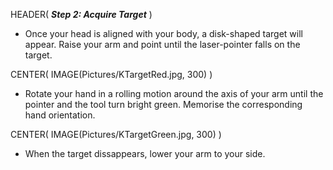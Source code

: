 HEADER( *__Step 2: Acquire Target__* )

- Once your head is aligned with your body, a disk-shaped target will appear. 
Raise your arm and point until the laser-pointer falls on the target.

CENTER( IMAGE(Pictures/KTargetRed.jpg, 300) )

- Rotate your hand in a rolling motion around the axis of your arm until the pointer and the tool turn bright green.
Memorise the corresponding hand orientation.

CENTER( IMAGE(Pictures/KTargetGreen.jpg, 300) )

- When the target dissappears, lower your arm to your side.

